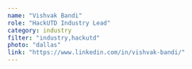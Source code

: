 ```yaml
---
name: "Vishvak Bandi"
role: "HackUTD Industry Lead"
category: industry
filter: "industry,hackutd"
photo: "dallas"
link: "https://www.linkedin.com/in/vishvak-bandi/"
---
```

